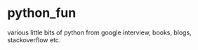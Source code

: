 # python_fun
various little bits of python from google interview, books, blogs, stackoverflow etc. 
